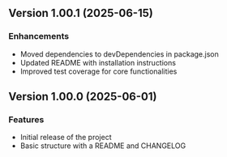 ## Version 1.00.1 (2025-06-15)

### Enhancements
- Moved dependencies to devDependencies in package.json
- Updated README with installation instructions
- Improved test coverage for core functionalities

## Version 1.00.0 (2025-06-01)

### Features

- Initial release of the project
- Basic structure with a README and CHANGELOG
